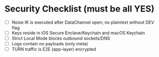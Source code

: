 # Security Checklist (must be all YES)

- [ ] Noise IK is executed after DataChannel open; no plaintext without DEV flag
- [ ] Keys reside in iOS Secure Enclave/Keychain and macOS Keychain
- [ ] Strict Local Mode blocks outbound sockets/DNS
- [ ] Logs contain no payloads (only meta)
- [ ] TURN traffic is E2E (app-layer) encrypted

